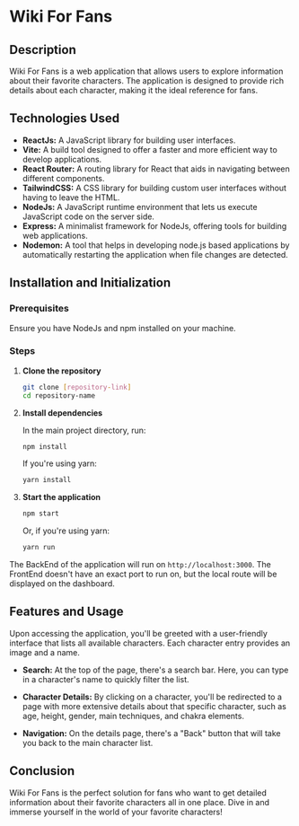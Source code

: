 # Wiki For Fans

## Description

Wiki For Fans is a web application that allows users to explore information about their favorite characters. The application is designed to provide rich details about each character, making it the ideal reference for fans.

## Technologies Used

- **ReactJs:** A JavaScript library for building user interfaces.
- **Vite:** A build tool designed to offer a faster and more efficient way to develop applications.
- **React Router:** A routing library for React that aids in navigating between different components.
- **TailwindCSS:** A CSS library for building custom user interfaces without having to leave the HTML.
- **NodeJs:** A JavaScript runtime environment that lets us execute JavaScript code on the server side.
- **Express:** A minimalist framework for NodeJs, offering tools for building web applications.
- **Nodemon:** A tool that helps in developing node.js based applications by automatically restarting the application when file changes are detected.

## Installation and Initialization

### Prerequisites

Ensure you have NodeJs and npm installed on your machine.

### Steps

1. **Clone the repository**

   ```bash
   git clone [repository-link]
   cd repository-name
   ```

2. **Install dependencies**

   In the main project directory, run:

   ```bash
   npm install
   ```

   If you're using yarn:

   ```bash
   yarn install
   ```

3. **Start the application**

   ```bash
   npm start
   ```

   Or, if you're using yarn:

   ```bash
   yarn run
   ```

The BackEnd of the application will run on `http://localhost:3000`. The FrontEnd doesn't have an exact port to run on, but the local route will be displayed on the dashboard.

## Features and Usage

Upon accessing the application, you'll be greeted with a user-friendly interface that lists all available characters. Each character entry provides an image and a name.

- **Search:** At the top of the page, there's a search bar. Here, you can type in a character's name to quickly filter the list.
  
- **Character Details:** By clicking on a character, you'll be redirected to a page with more extensive details about that specific character, such as age, height, gender, main techniques, and chakra elements.

- **Navigation:** On the details page, there's a "Back" button that will take you back to the main character list.

## Conclusion

Wiki For Fans is the perfect solution for fans who want to get detailed information about their favorite characters all in one place. Dive in and immerse yourself in the world of your favorite characters!